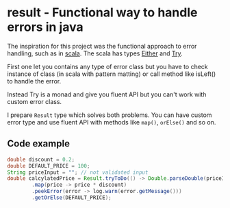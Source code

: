# result - Functional way to handle errors in java

The inspiration for this project was the functional approach to error handling, such as in
[scala](http://www.scala-lang.org/). The scala
has types [Either](http://www.scala-lang.org/api/2.9.3/scala/Either.html) and
[Try](http://www.scala-lang.org/api/2.9.3/scala/util/Try.html).

First one let you contains any type of error class but you have to check instance of class
(in scala with pattern matting) or call method like isLeft() to handle the error.

Instead Try is a monad and give you fluent API but you can't work with custom error class.

I prepare `Result` type which solves both problems. You can have custom error type and
use fluent API with methods like `map()`, `orElse()` and so on.

## Code example

```Java
double discount = 0.2;
double DEFAULT_PRICE = 100;
String priceInput = ""; // not validated input
double calcylatedPrice = Result.tryToDo(() -> Double.parseDouble(priceInput))
        .map(price -> price * discount)
        .peekError(error -> log.warn(error.getMessage()))
        .getOrElse(DEFAULT_PRICE);
```
